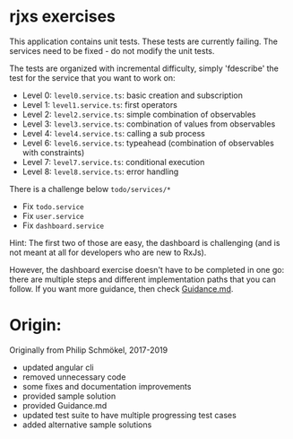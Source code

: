 
# rjxs exercises

This application contains unit tests. These tests are currently failing. 
The services need to be fixed - do not modify the unit tests.

The tests are organized with incremental difficulty, 
simply 'fdescribe' the test for the service that you want to work on:

* Level 0: `level0.service.ts`: basic creation and subscription
* Level 1: `level1.service.ts`: first operators
* Level 2: `level2.service.ts`: simple combination of observables
* Level 3: `level3.service.ts`: combination of values from observables
* Level 4: `level4.service.ts`: calling a sub process
* Level 6: `level6.service.ts`: typeahead (combination of observables with constraints)
* Level 7: `level7.service.ts`: conditional execution
* Level 8: `level8.service.ts`: error handling

There is a challenge below `todo/services/*`
  * Fix `todo.service`
  * Fix `user.service`
  * Fix `dashboard.service`

Hint: The first two of those are easy, the dashboard is challenging 
(and is not meant at all for developers who are new to RxJs).

However, the dashboard exercise doesn't have to be completed in
one go: there are multiple steps and different implementation
paths that you can follow. If you want more guidance, then
check [Guidance.md](./Guidance.md).

# Origin:

Originally from Philip Schmökel, 2017-2019

* updated angular cli
* removed unnecessary code
* some fixes and documentation improvements
* provided sample solution
* provided Guidance.md
* updated test suite to have multiple progressing test cases 
* added alternative sample solutions
